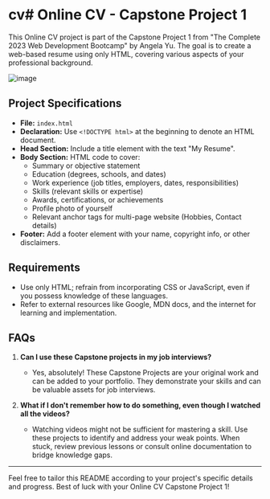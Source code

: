 # cv# Online CV - Capstone Project 1

This Online CV project is part of the Capstone Project 1 from "The Complete 2023 Web Development Bootcamp" by Angela Yu. The goal is to create a web-based resume using only HTML, covering various aspects of your professional background.

![image](https://github.com/riju951/WebDevelopmentCourse_Capstone1/assets/82694741/aab9427a-4289-48b1-8963-f9d46e677cd4)


## Project Specifications

- **File:** `index.html`
- **Declaration:** Use `<!DOCTYPE html>` at the beginning to denote an HTML document.
- **Head Section:** Include a title element with the text "My Resume".
- **Body Section:** HTML code to cover:
  - Summary or objective statement
  - Education (degrees, schools, and dates)
  - Work experience (job titles, employers, dates, responsibilities)
  - Skills (relevant skills or expertise)
  - Awards, certifications, or achievements
  - Profile photo of yourself
  - Relevant anchor tags for multi-page website (Hobbies, Contact details)
- **Footer:** Add a footer element with your name, copyright info, or other disclaimers.

## Requirements

- Use only HTML; refrain from incorporating CSS or JavaScript, even if you possess knowledge of these languages.
- Refer to external resources like Google, MDN docs, and the internet for learning and implementation.

## FAQs

1. **Can I use these Capstone projects in my job interviews?**
   - Yes, absolutely! These Capstone Projects are your original work and can be added to your portfolio. They demonstrate your skills and can be valuable assets for job interviews.

2. **What if I don't remember how to do something, even though I watched all the videos?**
   - Watching videos might not be sufficient for mastering a skill. Use these projects to identify and address your weak points. When stuck, review previous lessons or consult online documentation to bridge knowledge gaps.

---

Feel free to tailor this README according to your project's specific details and progress. Best of luck with your Online CV Capstone Project 1!
